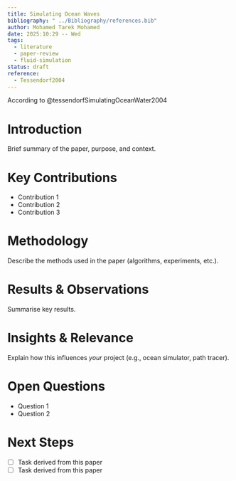 ```yaml
---
title: Simulating Ocean Waves
bibliography: " ../Bibliography/references.bib"
author: Mohamed Tarek Mohamed
date: 2025:10:29 -- Wed
tags:
  - literature
  - paper-review
  - fluid-simulation
status: draft
reference:
  - Tessendorf2004
---
```

According to @tessendorfSimulatingOceanWater2004
# Introduction  
Brief summary of the paper, purpose, and context.

# Key Contributions  
- Contribution 1  
- Contribution 2  
- Contribution 3

# Methodology  
Describe the methods used in the paper (algorithms, experiments, etc.).

# Results & Observations  
Summarise key results.

# Insights & Relevance  
Explain how this influences _your_ project (e.g., ocean simulator, path tracer).

# Open Questions  
- Question 1  
- Question 2

# Next Steps  
- [ ] Task derived from this paper  
- [ ] Task derived from this paper
